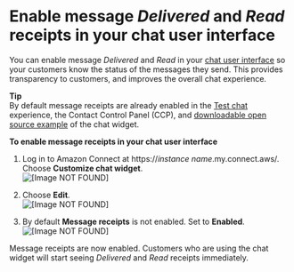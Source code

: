# Enable message *Delivered* and *Read* receipts in your chat user interface<a name="message-receipts"></a>

You can enable message *Delivered* and *Read* in your [chat user interface](add-chat-to-website.md) so your customers know the status of the messages they send\. This provides transparency to customers, and improves the overall chat experience\.

**Tip**  
By default message receipts are already enabled in the [Test chat](chat-testing.md#test-chat) experience, the Contact Control Panel \(CCP\), and [downloadable open source example](download-chat-example.md) of the chat widget\.

**To enable message receipts in your chat user interface**

1. Log in to Amazon Connect at https://*instance name*\.my\.connect\.aws/\. Choose **Customize chat widget**\.  
![\[Image NOT FOUND\]](http://docs.aws.amazon.com/connect/latest/adminguide/images/chatwidget-customize-chat-window-button.png)

1. Choose **Edit**\.  
![\[Image NOT FOUND\]](http://docs.aws.amazon.com/connect/latest/adminguide/images/chatwidget-edit-messagereceipt.png)

1. By default **Message receipts** is not enabled\. Set to **Enabled**\.  
![\[Image NOT FOUND\]](http://docs.aws.amazon.com/connect/latest/adminguide/images/chatwidget-enable-messagereceipt.png)

Message receipts are now enabled\. Customers who are using the chat widget will start seeing *Delivered* and *Read* receipts immediately\. 